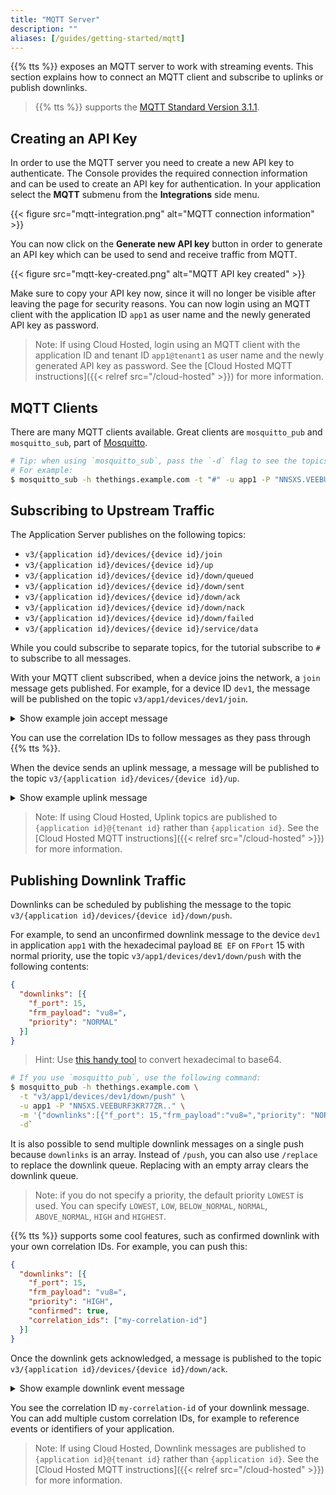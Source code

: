 ```yaml
---
title: "MQTT Server"
description: ""
aliases: [/guides/getting-started/mqtt]
---
```


{{% tts %}} exposes an MQTT server to work with streaming events. This section explains how to connect an MQTT client and subscribe to uplinks or publish downlinks.

>{{% tts %}} supports the [MQTT Standard Version 3.1.1](http://docs.oasis-open.org/mqtt/mqtt/v3.1.1/os/mqtt-v3.1.1-os.pdf).

<!--more-->

## Creating an API Key

In order to use the MQTT server you need to create a new API key to authenticate. The Console provides the required connection information and can be used to create an API key for authentication. In your application select the **MQTT** submenu from the **Integrations** side menu.

{{< figure src="mqtt-integration.png" alt="MQTT connection information" >}}

You can now click on the **Generate new API key** button in order to generate an API key which can be used to send and receive traffic from MQTT.

{{< figure src="mqtt-key-created.png" alt="MQTT API key created" >}}

Make sure to copy your API key now, since it will no longer be visible after leaving the page for security reasons. You can now login using an MQTT client with the application ID `app1` as user name and the newly generated API key as password.

>Note: If using Cloud Hosted, login using an MQTT client with the application ID and tenant ID `app1@tenant1` as user name and the newly generated API key as password. See the [Cloud Hosted MQTT instructions]({{< relref src="/cloud-hosted" >}}) for more information.

## MQTT Clients

There are many MQTT clients available. Great clients are `mosquitto_pub` and `mosquitto_sub`, part of [Mosquitto](https://mosquitto.org).

```bash
# Tip: when using `mosquitto_sub`, pass the `-d` flag to see the topics messages get published on.
# For example:
$ mosquitto_sub -h thethings.example.com -t "#" -u app1 -P "NNSXS.VEEBURF3KR77ZR.." -d
```

## Subscribing to Upstream Traffic

The Application Server publishes on the following topics:

- `v3/{application id}/devices/{device id}/join`
- `v3/{application id}/devices/{device id}/up`
- `v3/{application id}/devices/{device id}/down/queued`
- `v3/{application id}/devices/{device id}/down/sent`
- `v3/{application id}/devices/{device id}/down/ack`
- `v3/{application id}/devices/{device id}/down/nack`
- `v3/{application id}/devices/{device id}/down/failed`
- `v3/{application id}/devices/{device id}/service/data`

While you could subscribe to separate topics, for the tutorial subscribe to `#` to subscribe to all messages.

With your MQTT client subscribed, when a device joins the network, a `join` message gets published. For example, for a device ID `dev1`, the message will be published on the topic `v3/app1/devices/dev1/join`.

<details><summary>Show example join accept message</summary>

```json
{
  "end_device_ids": {
    "device_id": "dev1",
    "application_ids": {
      "application_id": "app1"
    },
    "dev_eui": "4200000000000000",
    "join_eui": "4200000000000000",
    "dev_addr": "01DA1F15"
  },
  "correlation_ids": [
    "gs:conn:01D2CSNX7FJVKQPCVG612QF1TX",
    "gs:uplink:01D2CT834K2YD17ZWZ6357HC0Z",
    "ns:uplink:01D2CT834KNYD7BT2NHK5R1WVA",
    "rpc:/ttn.lorawan.v3.GsNs/HandleUplink:01D2CT834KJ4AVSD1SJ637NAV6",
    "as:up:01D2CT83AXQFQYQ35SR74CTWKH"
  ],
  "join_accept": {
    "session_key_id": "AWiZpAyXrAfEkUNkBljRoA=="
  }
}
```
</details>

You can use the correlation IDs to follow messages as they pass through {{% tts %}}.

When the device sends an uplink message, a message will be published to the topic `v3/{application id}/devices/{device id}/up`.

<details><summary>Show example uplink message</summary>

```json
{
  "end_device_ids": {
    "device_id": "dev1",
    "application_ids": {
      "application_id": "app1"
    },
    "dev_eui": "4200000000000000",
    "join_eui": "4200000000000000",
    "dev_addr": "01DA1F15"
  },
  "correlation_ids": [
    "gs:conn:01D2CSNX7FJVKQPCVG612QF1TX",
    "gs:uplink:01D2CV8HF62ME0D7MZWE38HHH8",
    "ns:uplink:01D2CV8HF6FYJHKZ45YY1DB3MR",
    "rpc:/ttn.lorawan.v3.GsNs/HandleUplink:01D2CV8HF6XR7ZFVK768PDG3J4",
    "as:up:01D2CV8HNGJ57G25BW0FCZNY07"
  ],
  "uplink_message": {
    "session_key_id": "AWiZpAyXrAfEkUNkBljRoA==",
    "f_port": 15,
    "frm_payload": "VGVtcGVyYXR1cmUgPSAwLjA=",
    "rx_metadata": [{
      "gateway_ids": {
        "gateway_id": "eui-0242020000247803",
        "eui": "0242020000247803"
      },
      "time": "2019-01-29T13:02:34.981Z",
      "timestamp": 1283325000,
      "rssi": -35,
      "snr": 5,
      "uplink_token": "CiIKIAoUZXVpLTAyNDIwMjAwMDAyNDc4MDMSCAJCAgAAJHgDEMj49+ME"
    }],
    "settings": {
      "data_rate": {
        "lora": {
          "bandwidth": 125000,
          "spreading_factor": 7
        }
      },
      "data_rate_index": 5,
      "coding_rate": "4/6",
      "frequency": "868500000",
      "gateway_channel_index": 2,
      "device_channel_index": 2
    }
  }
}
```
</details>

>Note: If using Cloud Hosted, Uplink topics are published to `{application id}@{tenant id}` rather than `{application id}`. See the [Cloud Hosted MQTT instructions]({{< relref src="/cloud-hosted" >}}) for more information.

## Publishing Downlink Traffic

Downlinks can be scheduled by publishing the message to the topic `v3/{application id}/devices/{device id}/down/push`.

For example, to send an unconfirmed downlink message to the device `dev1` in application `app1` with the hexadecimal payload `BE EF` on `FPort` 15 with normal priority, use the topic `v3/app1/devices/dev1/down/push` with the following contents:

```json
{
  "downlinks": [{
    "f_port": 15,
    "frm_payload": "vu8=",
    "priority": "NORMAL"
  }]
}
```

>Hint: Use [this handy tool](https://v2.cryptii.com/hexadecimal/base64) to convert hexadecimal to base64.

```bash
# If you use `mosquitto_pub`, use the following command:
$ mosquitto_pub -h thethings.example.com \
  -t "v3/app1/devices/dev1/down/push" \
  -u app1 -P "NNSXS.VEEBURF3KR77ZR.." \
  -m '{"downlinks":[{"f_port": 15,"frm_payload":"vu8=","priority": "NORMAL"}]}' \
  -d`
```

It is also possible to send multiple downlink messages on a single push because `downlinks` is an array. Instead of `/push`, you can also use `/replace` to replace the downlink queue. Replacing with an empty array clears the downlink queue.

>Note: if you do not specify a priority, the default priority `LOWEST` is used. You can specify `LOWEST`, `LOW`, `BELOW_NORMAL`, `NORMAL`, `ABOVE_NORMAL`, `HIGH` and `HIGHEST`.

{{% tts %}} supports some cool features, such as confirmed downlink with your own correlation IDs. For example, you can push this:

```json
{
  "downlinks": [{
    "f_port": 15,
    "frm_payload": "vu8=",
    "priority": "HIGH",
    "confirmed": true,
    "correlation_ids": ["my-correlation-id"]
  }]
}
```

Once the downlink gets acknowledged, a message is published to the topic `v3/{application id}/devices/{device id}/down/ack`.

<details><summary>Show example downlink event message</summary>

```json
{
  "end_device_ids": {
    "device_id": "dev1",
    "application_ids": {
      "application_id": "app1"
    },
    "dev_eui": "4200000000000000",
    "join_eui": "4200000000000000",
    "dev_addr": "00E6F42A"
  },
  "correlation_ids": [
    "my-correlation-id",
    "..."
  ],
  "downlink_ack": {
    "session_key_id": "AWnj0318qrtJ7kbudd8Vmw==",
    "f_port": 15,
    "f_cnt": 11,
    "frm_payload": "vu8=",
    "confirmed": true,
    "priority": "NORMAL",
    "correlation_ids": [
      "my-correlation-id",
      "..."
    ]
  }
}
```
</details>

You see the correlation ID `my-correlation-id` of your downlink message. You can add multiple custom correlation IDs, for example to reference events or identifiers of your application.

>Note: If using Cloud Hosted, Downlink messages are published to `{application id}@{tenant id}` rather than `{application id}`. See the [Cloud Hosted MQTT instructions]({{< relref src="/cloud-hosted" >}}) for more information.
